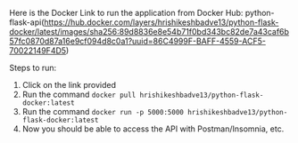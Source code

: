Here is the Docker Link to run the application from Docker Hub: python-flask-api(https://hub.docker.com/layers/hrishikeshbadve13/python-flask-docker/latest/images/sha256:89d8836e8e54b71f0bd343bc82de7a43caf6b57fc0870d87a16e9cf094d8c0a1?uuid=86C4999F-BAFF-4559-ACF5-70022149F4D5)

Steps to run:
1. Click on the link provided
2. Run the command `docker pull hrishikeshbadve13/python-flask-docker:latest`
3. Run the command `docker run -p 5000:5000 hrishikeshbadve13/python-flask-docker:latest`
4. Now you should be able to access the API with Postman/Insomnia, etc.
